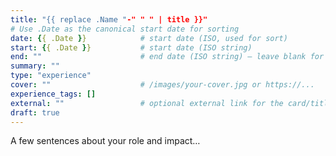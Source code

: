 ```yaml
---
title: "{{ replace .Name "-" " " | title }}"
# Use .Date as the canonical start date for sorting
date: {{ .Date }}            # start date (ISO, used for sort)
start: {{ .Date }}           # start date (ISO string)
end: ""                      # end date (ISO string) — leave blank for "Present"
summary: ""
type: "experience"
cover: ""                    # /images/your-cover.jpg or https://...
experience_tags: []
external: ""                 # optional external link for the card/title
draft: true
---
```

A few sentences about your role and impact…
